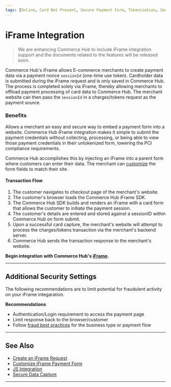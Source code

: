 ```yaml
---
tags: [Online, Card Not Present, Secure Payment Form, Tokenization, Secure Data Capture, Iframe]
---
```


# iFrame Integration

<!-- theme: danger -->
> We are enhancing Commerce Hub to include iFrame integration support and the documents related to the features will be released soon.

Commerce Hub's iFrame allows E-commerce merchants to create payment data via a payment nonce `sessionId` (one-time use token). Cardholder data is submitted during the iFrame request and is only saved in Commerce Hub. The process is completed solely via iFrame, thereby allowing merchants to offload payment processing of card data to Commerce Hub. The merchant website can then pass the `sessionId` in a charges/tokens request as the payment source.

### Benefits

Allows a merchant an easy and secure way to embed a payment form into a website. Commerce Hub iFrame integration makes it simple to submit the payment credentials without collecting, processing, or being able to view those payment credentials in their untokenized form, lowering the PCI compliance requirements.

Commerce Hub accomplishes this by injecting an iFrame into a parent form where customers can enter their data. The merchant can [customize](?path=docs/Online-Mobile-Digital/Secure-Data-Capture/iFrame-JS/iFrame-Customization.md) the form fields to match their site.

#### Transaction Flow

1. The customer navigates to checkout page of the merchant's website.
2. The customer's browser loads the Commerce Hub iFrame SDK.
3. The Commerce Hub SDK builds and renders an iFrame with a card form that allows the customer to initiate the payment session.
4. The customer's details are entered and stored against a sessionID within Commerce Hub on form submit.
5. Upon a successful card capture, the merchant's website will attempt to process the charges/tokens transaction via the merchant's backend server.
6. Commerce Hub sends the transaction response to the merchant's website.

**Begin integration with Commerce Hub's [iFrame](?path=docs/Online-Mobile-Digital/Secure-Data-Capture/iFrame-JS/iFrame-Request.md).**

---

## Additional Security Settings

The following recommendations are to limit potential for fraudulent activity on your iFrame integaration. 

**Recommendations**

- Authentication/Login requirement to access the payment page
- Limit response back to the browser/customer
- Follow [fraud best practices](?path=docs/Resources/Guides/Fraud/Fraud-Settings.md) for the business type or payment flow

---

## See Also

- [Create an iFrame Request](?path=docs/Online-Mobile-Digital/Secure-Data-Capture/iFrame-JS/iFrame-Request.md)
- [Customize iFrame Payment Form](?path=docs/Online-Mobile-Digital/Secure-Data-Capture/iFrame-JS/iFrame-Customization.md)
- [JS Integration](?path=docs/Online-Mobile-Digital/Secure-Data-Capture/Payment-JS/Payment-JS.md)
- [Secure Data Capture](?path=docs/Online-Mobile-Digital/Secure-Data-Capture/Secure-Data-Capture.md)

---
